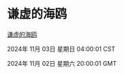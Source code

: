 # 谦虚的海鸥
[谦虚的海鸥](http://219.139.197.74:56308/qxdho/course/base/hotlink/index.php)

2024年 11月 03日 星期日 04:00:01 CST

2024年 11月 02日 星期六 20:00:01 GMT
